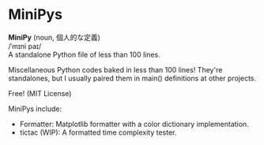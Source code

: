 # MiniPys
**MiniPy** (noun, 個人的な定義) \
/ˈmɪni paɪ/ \
A standalone Python file of less than 100 lines.

Miscellaneous Python codes baked in less than 100 lines! They're standalones, but I usually
paired them in main() definitions at other projects.

Free! (MIT License)

MiniPys include:
- Formatter: Matplotlib formatter with a color dictionary implementation.
- tictac (WIP): A formatted time complexity tester.
